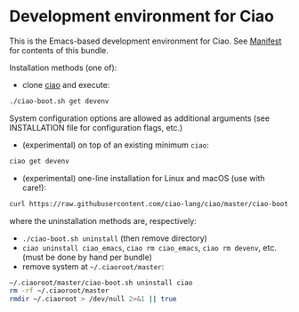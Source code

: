 # Development environment for Ciao

This is the Emacs-based development environment for Ciao.
See [Manifest](Manifest.pl) for contents of this bundle.

Installation methods (one of):

 - clone [ciao](https://github.com/ciao-lang/ciao) and execute:
```sh
./ciao-boot.sh get devenv
```
   System configuration options are allowed as additional arguments
   (see INSTALLATION file for configuration flags, etc.)
 - (experimental) on top of an existing minimum `ciao`:
```sh
ciao get devenv
```
 - (experimental) one-line installation for Linux and macOS (use with care!):
```sh
curl https://raw.githubusercontent.com/ciao-lang/ciao/master/ciao-boot.sh -sSf | sh -s -- get devenv
```

where the uninstallation methods are, respectively:

 - `./ciao-boot.sh uninstall` (then remove directory)
 - `ciao uninstall ciao_emacs`, `ciao rm ciao_emacs`, `ciao rm devenv`, etc. (must be done by hand per bundle)
 - remove system at `~/.ciaoroot/master`:
```sh
~/.ciaoroot/master/ciao-boot.sh uninstall ciao
rm -rf ~/.ciaoroot/master
rmdir ~/.ciaoroot > /dev/null 2>&1 || true
```
